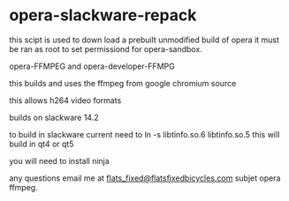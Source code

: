 # opera-slackware-repack
this scipt is used to down load 
a prebuilt unmodified build of opera
it must be ran as root to set permissiond for 
opera-sandbox.

opera-FFMPEG and  opera-developer-FFMPG 

this builds and uses the ffmpeg from google chromium source

this allows h264 video formats

builds on slackware 14.2

to build in slackware current need to  ln -s libtinfo.so.6 libtinfo.so.5
this will build in qt4 or qt5

you will need to install ninja

any questions email me at flats_fixed@flatsfixedbicycles.com subjet opera ffmpeg.
